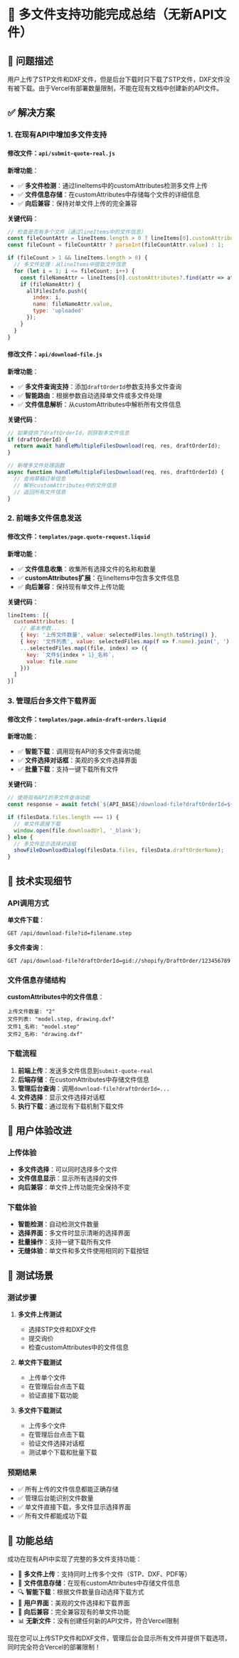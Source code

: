 # 📁 多文件支持功能完成总结（无新API文件）

## 🎯 问题描述

用户上传了STP文件和DXF文件，但是后台下载时只下载了STP文件，DXF文件没有被下载。由于Vercel有部署数量限制，不能在现有文档中创建新的API文件。

## ✅ 解决方案

### 1. 在现有API中增加多文件支持

#### 修改文件：`api/submit-quote-real.js`

**新增功能**：
- ✅ **多文件检测**：通过lineItems中的customAttributes检测多文件上传
- ✅ **文件信息存储**：在customAttributes中存储每个文件的详细信息
- ✅ **向后兼容**：保持对单文件上传的完全兼容

**关键代码**：
```javascript
// 检查是否有多个文件（通过lineItems中的文件信息）
const fileCountAttr = lineItems.length > 0 ? lineItems[0].customAttributes?.find(attr => attr.key === '上传文件数量') : null;
const fileCount = fileCountAttr ? parseInt(fileCountAttr.value) : 1;

if (fileCount > 1 && lineItems.length > 0) {
  // 多文件处理：从lineItems中提取文件信息
  for (let i = 1; i <= fileCount; i++) {
    const fileNameAttr = lineItems[0].customAttributes?.find(attr => attr.key === `文件${i}_名称`);
    if (fileNameAttr) {
      allFilesInfo.push({
        index: i,
        name: fileNameAttr.value,
        type: 'uploaded'
      });
    }
  }
}
```

#### 修改文件：`api/download-file.js`

**新增功能**：
- ✅ **多文件查询支持**：添加`draftOrderId`参数支持多文件查询
- ✅ **智能路由**：根据参数自动选择单文件或多文件处理
- ✅ **文件信息解析**：从customAttributes中解析所有文件信息

**关键代码**：
```javascript
// 如果提供了draftOrderId，则获取多文件信息
if (draftOrderId) {
  return await handleMultipleFilesDownload(req, res, draftOrderId);
}

// 新增多文件处理函数
async function handleMultipleFilesDownload(req, res, draftOrderId) {
  // 查询草稿订单信息
  // 解析customAttributes中的文件信息
  // 返回所有文件信息
}
```

### 2. 前端多文件信息发送

#### 修改文件：`templates/page.quote-request.liquid`

**新增功能**：
- ✅ **文件信息收集**：收集所有选择文件的名称和数量
- ✅ **customAttributes扩展**：在lineItems中包含多文件信息
- ✅ **向后兼容**：保持现有单文件上传功能

**关键代码**：
```javascript
lineItems: [{
  customAttributes: [
    // 基本参数...
    { key: '上传文件数量', value: selectedFiles.length.toString() },
    { key: '文件列表', value: selectedFiles.map(f => f.name).join(', ') },
    ...selectedFiles.map((file, index) => ({
      key: `文件${index + 1}_名称`,
      value: file.name
    }))
  ]
}]
```

### 3. 管理后台多文件下载界面

#### 修改文件：`templates/page.admin-draft-orders.liquid`

**新增功能**：
- ✅ **智能下载**：调用现有API的多文件查询功能
- ✅ **文件选择对话框**：美观的多文件选择界面
- ✅ **批量下载**：支持一键下载所有文件

**关键代码**：
```javascript
// 使用现有API的多文件查询功能
const response = await fetch(`${API_BASE}/download-file?draftOrderId=${encodeURIComponent(orderId)}`);

if (filesData.files.length === 1) {
  // 单文件直接下载
  window.open(file.downloadUrl, '_blank');
} else {
  // 多文件显示选择对话框
  showFileDownloadDialog(filesData.files, filesData.draftOrderName);
}
```

## 🔧 技术实现细节

### API调用方式

**单文件下载**：
```
GET /api/download-file?id=filename.step
```

**多文件查询**：
```
GET /api/download-file?draftOrderId=gid://shopify/DraftOrder/123456789
```

### 文件信息存储结构

**customAttributes中的文件信息**：
```
上传文件数量: "2"
文件列表: "model.step, drawing.dxf"
文件1_名称: "model.step"
文件2_名称: "drawing.dxf"
```

### 下载流程

1. **前端上传**：发送多文件信息到`submit-quote-real`
2. **后端存储**：在customAttributes中存储文件信息
3. **管理后台查询**：调用`download-file?draftOrderId=...`
4. **文件选择**：显示文件选择对话框
5. **执行下载**：通过现有下载机制下载文件

## 🎨 用户体验改进

### 上传体验
- **多文件选择**：可以同时选择多个文件
- **文件信息显示**：显示所有选择的文件
- **向后兼容**：单文件上传功能完全保持不变

### 下载体验
- **智能检测**：自动检测文件数量
- **选择界面**：多文件时显示清晰的选择界面
- **批量操作**：支持一键下载所有文件
- **无缝体验**：单文件和多文件使用相同的下载按钮

## 🧪 测试场景

### 测试步骤

1. **多文件上传测试**
   - 选择STP文件和DXF文件
   - 提交询价
   - 检查customAttributes中的文件信息

2. **单文件下载测试**
   - 上传单个文件
   - 在管理后台点击下载
   - 验证直接下载功能

3. **多文件下载测试**
   - 上传多个文件
   - 在管理后台点击下载
   - 验证文件选择对话框
   - 测试单个下载和批量下载

### 预期结果

- ✅ 所有上传的文件信息都能正确存储
- ✅ 管理后台能识别文件数量
- ✅ 单文件直接下载，多文件显示选择界面
- ✅ 所有文件都能成功下载

## 🎉 功能总结

成功在现有API中实现了完整的多文件支持功能：

- 📁 **多文件上传**：支持同时上传多个文件（STP、DXF、PDF等）
- 💾 **文件信息存储**：在现有customAttributes中存储文件信息
- 🔍 **智能下载**：根据文件数量自动选择下载方式
- 🎨 **用户界面**：美观的文件选择和下载界面
- 🔄 **向后兼容**：完全兼容现有的单文件功能
- 📊 **无新文件**：没有创建任何新的API文件，符合Vercel限制

现在您可以上传STP文件和DXF文件，管理后台会显示所有文件并提供下载选项，同时完全符合Vercel的部署限制！

